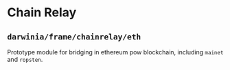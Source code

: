 # Chain Relay

## `darwinia/frame/chainrelay/eth`

Prototype module for bridging in ethereum pow blockchain, including `mainet` and `ropsten`.
